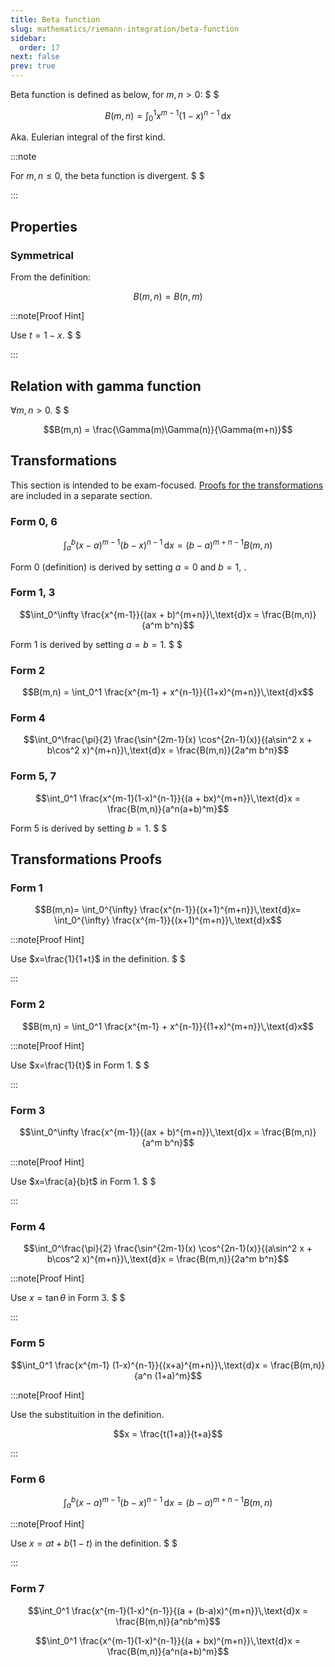 ```yaml
---
title: Beta function
slug: mathematics/riemann-integration/beta-function
sidebar:
  order: 17
next: false
prev: true
---
```


Beta function is defined as below, for $m,n\gt 0$: $ $

```math
B(m,n)=\int_0^1 x^{m-1}(1-x)^{n-1}\,\text{d}x
```

Aka. Eulerian integral of the first kind.

:::note

For $m,n\le 0$, the beta function is divergent. $ $

:::

## Properties

### Symmetrical

From the definition:

```math
B(m,n) = B(n,m)
```

:::note[Proof Hint]

Use $t = 1 - x$. $ $

:::

## Relation with gamma function

$\forall m,n \gt 0$. $ $

```math
B(m,n) = \frac{\Gamma(m)\Gamma(n)}{\Gamma(m+n)}
```

## Transformations

This section is intended to be exam-focused.
[Proofs for the transformations](#transformations-proofs) are included in a
separate section.

### Form 0, 6

```math
\int_a^b {(x-a)^{m-1}(b-x)^{n-1}}\,\text{d}x = (b-a)^{m+n-1} B(m,n)
```

Form 0 (definition) is derived by setting $a=0$ and $b=1$, .

### Form 1, 3

```math
\int_0^\infty \frac{x^{m-1}}{(ax + b)^{m+n}}\,\text{d}x = \frac{B(m,n)}{a^m b^n}
```

Form 1 is derived by setting $a=b=1$. $ $

### Form 2

```math
B(m,n) = \int_0^1 \frac{x^{m-1} + x^{n-1}}{(1+x)^{m+n}}\,\text{d}x
```

### Form 4

```math
\int_0^\frac{\pi}{2} \frac{\sin^{2m-1}(x) \cos^{2n-1}(x)}{(a\sin^2 x + b\cos^2 x)^{m+n}}\,\text{d}x = \frac{B(m,n)}{2a^m b^n}
```

### Form 5, 7

```math
\int_0^1 \frac{x^{m-1}(1-x)^{n-1}}{(a + bx)^{m+n}}\,\text{d}x
=
\frac{B(m,n)}{a^n(a+b)^m}
```

Form 5 is derived by setting $b=1$. $ $

## Transformations Proofs

### Form 1

```math
B(m,n)=
\int_0^{\infty} \frac{x^{n-1}}{(x+1)^{m+n}}\,\text{d}x=
\int_0^{\infty} \frac{x^{m-1}}{(x+1)^{m+n}}\,\text{d}x
```

:::note[Proof Hint]

Use $x=\frac{1}{1+t}$ in the definition. $ $

:::

### Form 2

```math
B(m,n) = \int_0^1 \frac{x^{m-1} + x^{n-1}}{(1+x)^{m+n}}\,\text{d}x
```

:::note[Proof Hint]

Use $x=\frac{1}{t}$ in Form 1. $ $

:::

### Form 3

```math
\int_0^\infty \frac{x^{m-1}}{(ax + b)^{m+n}}\,\text{d}x = \frac{B(m,n)}{a^m b^n}
```

:::note[Proof Hint]

Use $x=\frac{a}{b}t$ in Form 1. $ $

:::

### Form 4

```math
\int_0^\frac{\pi}{2} \frac{\sin^{2m-1}(x) \cos^{2n-1}(x)}{(a\sin^2 x + b\cos^2 x)^{m+n}}\,\text{d}x = \frac{B(m,n)}{2a^m b^n}
```

:::note[Proof Hint]

Use $x=\tan \theta$ in Form 3. $ $

:::

### Form 5

```math
\int_0^1 \frac{x^{m-1} (1-x)^{n-1}}{(x+a)^{m+n}}\,\text{d}x = \frac{B(m,n)}{a^n (1+a)^m}
```

:::note[Proof Hint]

Use the substituition in the definition.

```math
x = \frac{t(1+a)}{t+a}
```

:::

### Form 6

```math
\int_a^b {(x-a)^{m-1}(b-x)^{n-1}}\,\text{d}x = (b-a)^{m+n-1} B(m,n)
```

:::note[Proof Hint]

Use $x=at + b(1-t)$ in the definition. $ $

:::

### Form 7

```math
\int_0^1 \frac{x^{m-1}(1-x)^{n-1}}{(a + (b-a)x)^{m+n}}\,\text{d}x
=
\frac{B(m,n)}{a^nb^m}
```

```math
\int_0^1 \frac{x^{m-1}(1-x)^{n-1}}{(a + bx)^{m+n}}\,\text{d}x
=
\frac{B(m,n)}{a^n(a+b)^m}
```
